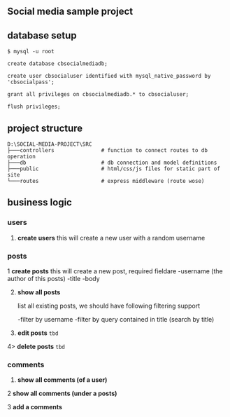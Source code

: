 ## Social media sample project

## database setup

```shell
$ mysql -u root
```

```mysql
create database cbsocialmediadb;

create user cbsocialuser identified with mysql_native_password by 'cbsocialpass';

grant all privileges on cbsocialmediadb.* to cbsocialuser;

flush privileges;
```

## project structure

```shell
D:\SOCIAL-MEDIA-PROJECT\SRC
├───controllers               # function to connect routes to db operation
├───db                        # db connection and model definitions
├───public                    # html/css/js files for static part of site
└───routes                    # express middleware (route wose)

```

## business logic

### users

1. **create users**
   this will create a new user with a random username

### posts

1 **create posts**
this will create a new post, required fieldare
-username (the author of this posts)
-title
-body

2.  **show all posts**

    list all existing posts, we should have
    following filtering support

    -filter by username
    -filter by query contained in title (search by title)

3.  **edit posts** `tbd`

4> **delete posts** `tbd`

### comments

1. **show all comments (of a user)**

2 **show all comments (under a posts)**

3 **add a comments**
